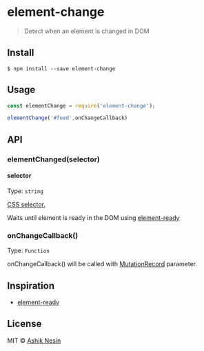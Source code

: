 # element-change

> Detect when an element is changed in DOM

## Install

```
$ npm install --save element-change
```


## Usage

```js
const elementChange = require('element-change');

elementChange('#feed',onChangeCallback)
```


## API

### elementChanged(selector)

#### selector

Type: `string`

[CSS selector.](https://developer.mozilla.org/en-US/docs/Web/Guide/CSS/Getting_Started/Selectors)

Waits until element is ready in the DOM using [element-ready](https://github.com/sindresorhus/element-ready)

### onChangeCallback()

Type: `Function`

onChangeCallback() will be called with [MutationRecord](https://developer.mozilla.org/en-US/docs/Web/API/MutationObserver) parameter.


## Inspiration

- [element-ready](https://github.com/sindresorhus/element-ready)

## License

MIT © [Ashik Nesin](https://ashiknesin.com)
